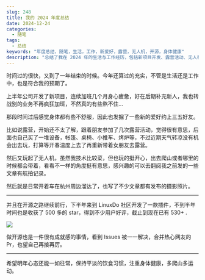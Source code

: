 ```yaml
---
slug: 248
title: 我的 2024 年度总结
date: 2024-12-24
categories:
  - 随笔
tags:
  - 总结
keywords: "年度总结，随笔，生活，工作，新爱好，露营，无人机，开源，身体健康"
description: "总结了我在 2024 年的生活与工作经历，包括新项目开发、露营活动、无人机摄影及开源项目的成就，分享了个人的 成长与收获。"
---
```


时间过的很快，又到了一年结束的时候。今年还算过的充实，不管是生活还是工作中，也是符合我的预期了。

上半年公司开发了新项目，连续加班几个月身心疲惫，好在后期补充新人，我也转战别的业务不再疯狂加班，不然真的有些熬不住...

那段时间过后感觉身体都有些不舒服，因此也发掘了一些新的爱好约上三五好友。

比如说露营，开始还不太了解，跟着朋友参加了几次露营活动，觉得很有意思，后面也自己买了一堆设备，帐篷、桌椅、小推车、烤炉等，不过近期天气转凉没有机会出去玩，打算等开春温度上去了再重新带着女朋友去露营。

然后又玩起了无人机，虽然我技术比较菜，但也玩的挺开心，出去爬山或者哪里的时候都会带着，看看不一样的角度挺有意思，感兴趣的可以去翻阅我之前发的一些文章有航拍记录。

然后就是日常开着车在杭州周边溜达了，也写了不少文章都有发布的摄影照片。

---

并且在开源之路继续前行，下半年来到 LinuxDo 社区开发了一款插件，不到半年时间也是收获了 500 多的 star，得到不少用户好评，截止到现在已有 530+ .

[![](https://gh-card.dev/repos/dlzmoe/linuxdo-scripts.svg)](https://github.com/dlzmoe/linuxdo-scripts)

做开源也是一件很有成就感的事情，看到 Issues 被一一解决，合并热心网友的 Pr，也望自己再接再厉。

---

希望明年心态还能一如往常，保持平淡的饮食习惯，注重身体健康，多爬山多运动。

